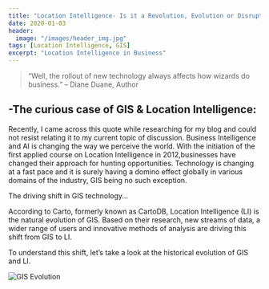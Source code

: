 ```yaml
---
title: "Location Intelligence- Is it a Revolution, Evolution or Disruption?"
date: 2020-01-03
header:
  image: "/images/header_img.jpg"
tags: [Location Intelligence, GIS]
excerpt: "Location Intelligence in Business"
---
```



> “Well, the rollout of new technology always affects how wizards do business.” – Diane Duane, Author

## -The curious case of GIS & Location Intelligence:
Recently, I came across this quote while researching for my blog and could not resist relating it to my current topic of discussion. 
Business Intelligence and AI is changing the way we perceive the world. With the initiation of the first applied course on Location Intelligence in 2012,businesses have changed their approach for hunting opportunities. 
Technology is changing at a fast pace and it is surely having a domino effect globally in various domains of the industry, GIS being no such exception. 

The driving shift in GIS technology...

According to Carto, formerly known as CartoDB, Location Intelligence (LI) is the natural evolution of GIS. Based on their research, new streams of data, a wider range of users and innovative methods of analysis are driving this shift from GIS to LI. 

To understand this shift, let’s take a look at the historical evolution of GIS and LI.

![GIS Evolution]({{https://github.com/veena1486/veena1486.github.io}}/images/locatint/Evolution.png) <br>
